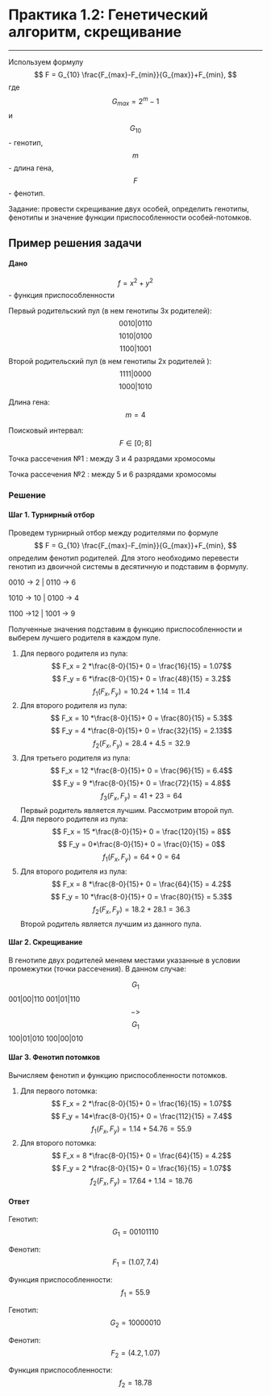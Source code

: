 # Практика 1.2: Генетический алгоритм, скрещивание 
___
Используем формулу
$$
F = G_{10} \frac{F_{max}-F_{min}}{G_{max}}+F_{min}, 
$$
где $$G_{max}  = 2^m-1$$ и $$G_{10}$$ - генотип, $$m$$ - длина гена, $$F$$ - фенотип. 

Задание: провести скрещивание двух особей, определить генотипы, фенотипы и значение функции приспособленности особей-потомков. 

## Пример решения задачи

#### Дано 
$$f = x^2+y^2$$ - функция приспособленности


Первый родительский пул (в нем генотипы 3х родителей):
$$
0010 | 0110
$$
$$
1010 | 0100
$$
$$
1100 | 1001
$$ 
Второй родительский пул (в нем генотипы 2х родителей ):
$$
1111 | 0000
$$
$$
1000 | 1010
$$

Длина гена:$$m = 4$$

Поисковый интервал: $$F \in [0; 8]$$

Точка рассечения №1 : между 3 и 4 разрядами хромосомы

Точка рассечения №2 : между 5 и 6 разрядами хромосомы

### Решение
#### Шаг 1. Турнирный отбор
Проведем турнирный отбор между родителями по формуле 
$$
F = G_{10} \frac{F_{max}-F_{min}}{G_{max}}+F_{min}, 
$$
определим фенотип родителей. Для этого необходимо перевести генотип из двоичной системы в десятичную и подставим в формулу.

0010 -> 2 | 0110 -> 6

1010 -> 10 | 0100 -> 4

1100 ->12 | 1001 -> 9

Полученные значения подставим в функцию приспособленности и выберем лучшего родителя в каждом пуле. 

1. Для первого родителя из пула:
$$
F_x = 2 *\frac{8-0}{15}+ 0 = \frac{16}{15} = 1.07$$
 $$
 F_y = 6 *\frac{8-0}{15}+ 0 = \frac{48}{15} = 3.2$$
$$
f_1(F_x, F_y) = 10.24+1.14 = 11.4 
$$
2. Для второго родителя из пула:
$$
F_x = 10 *\frac{8-0}{15}+ 0 = \frac{80}{15} = 5.3$$
 $$
 F_y = 4 *\frac{8-0}{15}+ 0 = \frac{32}{15} = 2.13$$
$$
f_2(F_x, F_y) = 28.4+4.5 = 32.9 
$$
3. Для третьего родителя из пула:
$$
F_x = 12 *\frac{8-0}{15}+ 0 = \frac{96}{15} = 6.4$$
 $$
 F_y = 9 *\frac{8-0}{15}+ 0 = \frac{72}{15} = 4.8$$
$$
f_3(F_x, F_y) = 41+23 = 64 
$$
Первый родитель является лучшим. Рассмотрим второй пул.
1. Для первого родителя из пула:
$$
F_x = 15 *\frac{8-0}{15}+ 0 = \frac{120}{15} = 8$$
 $$
 F_y = 0*\frac{8-0}{15}+ 0 = \frac{0}{15} = 0$$
$$
f_1(F_x, F_y) = 64+0 = 64
$$
2. Для второго родителя из пула:
$$
F_x = 8 *\frac{8-0}{15}+ 0 = \frac{64}{15} = 4.2$$
 $$
 F_y = 10 *\frac{8-0}{15}+ 0 = \frac{80}{15} = 5.3$$
$$
f_2(F_x, F_y) = 18.2+28.1 = 36.3 
$$
Второй родитель является лучшим из данного пула.

#### Шаг 2. Скрещивание
В генотипе двух родителей меняем местами указанные в условии промежутки (точки рассечения). В данном случае: 

$$G_1$$  001|00|110 001|01|110
$$
->
$$
$$G_1$$  100|01|010 100|00|010

#### Шаг 3. Фенотип потомков
Вычисляем фенотип и функцию приспособленности потомков.
1. Для первого потомка:
$$
F_x = 2 *\frac{8-0}{15}+ 0 = \frac{16}{15} = 1.07$$
 $$
 F_y = 14*\frac{8-0}{15}+ 0 = \frac{112}{15} = 7.4$$
$$
f_1(F_x, F_y) = 1.14 + 54.76 = 55.9
$$
2. Для второго потомка:
$$
F_x = 8 *\frac{8-0}{15}+ 0 = \frac{64}{15} = 4.2$$
 $$
 F_y = 2 *\frac{8-0}{15}+ 0 = \frac{16}{15} = 1.07$$
$$
f_2(F_x, F_y) = 17.64+1.14 = 18.76 
$$
#### Ответ

Генотип: $$G_1  = 00101110$$

Фенотип: $$F_1 = (1.07, 7.4)$$

Функция приспособленности: $$f_1 = 55.9$$

Генотип: $$G_2  = 10000010$$

Фенотип: $$F_2 = (4.2, 1.07)$$

Функция приспособленности: $$f_2 = 18.78$$
